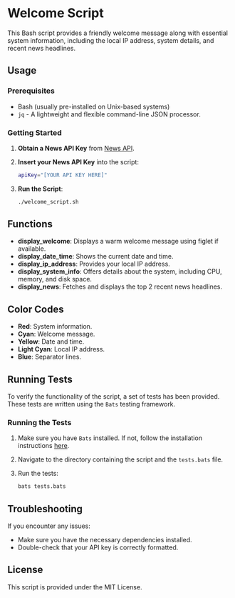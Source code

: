 # Welcome Script

This Bash script provides a friendly welcome message along with essential system information, including the local IP address, system details, and recent news headlines.

## Usage

### Prerequisites

- Bash (usually pre-installed on Unix-based systems)
- `jq` - A lightweight and flexible command-line JSON processor.

### Getting Started

1. **Obtain a News API Key** from [News API](https://newsapi.org/).
2. **Insert your News API Key** into the script:

   ```bash
   apiKey="[YOUR API KEY HERE]"
   ```

3. **Run the Script**:

   ```bash
   ./welcome_script.sh
   ```

## Functions

- **display_welcome**: Displays a warm welcome message using figlet if available.
- **display_date_time**: Shows the current date and time.
- **display_ip_address**: Provides your local IP address.
- **display_system_info**: Offers details about the system, including CPU, memory, and disk space.
- **display_news**: Fetches and displays the top 2 recent news headlines.

## Color Codes

- **Red**: System information.
- **Cyan**: Welcome message.
- **Yellow**: Date and time.
- **Light Cyan**: Local IP address.
- **Blue**: Separator lines.

## Running Tests

To verify the functionality of the script, a set of tests has been provided. These tests are written using the `Bats` testing framework.

### Running the Tests

1. Make sure you have `Bats` installed. If not, follow the installation instructions [here](https://github.com/bats-core/bats-core#installing-bats-from-source).
2. Navigate to the directory containing the script and the `tests.bats` file.
3. Run the tests:

   ```bash
   bats tests.bats
   ```

## Troubleshooting

If you encounter any issues:

- Make sure you have the necessary dependencies installed.
- Double-check that your API key is correctly formatted.

## License

This script is provided under the MIT License.
